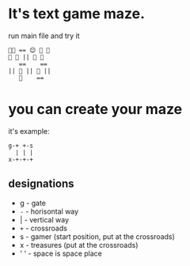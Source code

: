 # It's text game maze.
run main file and try it
```
🧌🫥 == 😊 🌳 🌳 
🌳 🌳 || 🌳 🌳 
   ==    ==    
|| 🌳 || 🌳 || 
   🌳    ==   
```

# you can create your maze
it's example:
```
g-+ +-s
  | | |
x-+-+-+
```
## designations
- g - gate
- `-` - horisontal way
- | - vertical way
- `+` - crossroads
- s - gamer (start position, put at the crossroads)
- x - treasures (put at the crossroads)
- ' ' - space is space place
